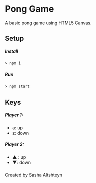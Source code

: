 # Pong Game

A basic pong game using HTML5 Canvas.

## Setup

##### Install

`> npm i`

##### Run

`> npm start`

## Keys

##### Player 1:
* a: up
* z: down


##### Player 2:
* ▲ : up
* ▼: down

#####
Created by Sasha Altshteyn